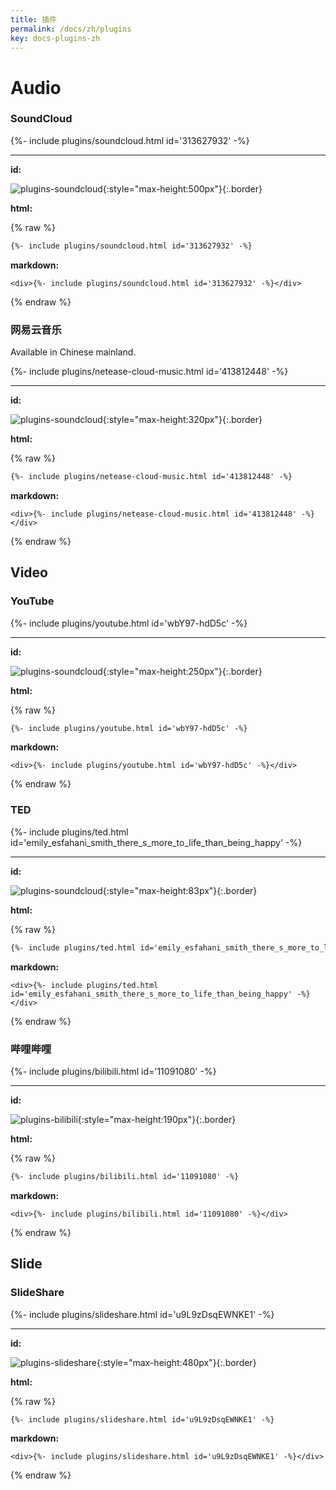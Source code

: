 ```yaml
---
title: 插件
permalink: /docs/zh/plugins
key: docs-plugins-zh
---
```


# Audio

### SoundCloud

<div>{%- include plugins/soundcloud.html id='313627932' -%}</div>

---

**id:**

![plugins-soundcloud](https://raw.githubusercontent.com/kitian616/jekyll-TeXt-theme/master/docs/assets/images/plugins-soundclound.jpg){:style="max-height:500px"}{:.border}

**html:**

{% raw %}
```html
{%- include plugins/soundcloud.html id='313627932' -%}
```

**markdown:**

```
<div>{%- include plugins/soundcloud.html id='313627932' -%}</div>
```
{% endraw %}

### 网易云音乐

Available in Chinese mainland.

<div>{%- include plugins/netease-cloud-music.html id='413812448' -%}</div>

---

**id:**

![plugins-soundcloud](https://raw.githubusercontent.com/kitian616/jekyll-TeXt-theme/master/docs/assets/images/plugins-netease-cloud-music.jpg){:style="max-height:320px"}{:.border}

**html:**

{% raw %}
```html
{%- include plugins/netease-cloud-music.html id='413812448' -%}
```

**markdown:**

```
<div>{%- include plugins/netease-cloud-music.html id='413812448' -%}</div>
```
{% endraw %}

## Video

### YouTube

<div>{%- include plugins/youtube.html id='wbY97-hdD5c' -%}</div>

---

**id:**

![plugins-soundcloud](https://raw.githubusercontent.com/kitian616/jekyll-TeXt-theme/master/docs/assets/images/plugins-youtube.jpg){:style="max-height:250px"}{:.border}

**html:**

{% raw %}
```html
{%- include plugins/youtube.html id='wbY97-hdD5c' -%}
```

**markdown:**

```
<div>{%- include plugins/youtube.html id='wbY97-hdD5c' -%}</div>
```
{% endraw %}

### TED

<div>{%- include plugins/ted.html id='emily_esfahani_smith_there_s_more_to_life_than_being_happy' -%}</div>

---

**id:**

![plugins-soundcloud](https://raw.githubusercontent.com/kitian616/jekyll-TeXt-theme/master/docs/assets/images/plugins-ted.jpg){:style="max-height:83px"}{:.border}

**html:**

{% raw %}
```html
{%- include plugins/ted.html id='emily_esfahani_smith_there_s_more_to_life_than_being_happy' -%}
```

**markdown:**

```
<div>{%- include plugins/ted.html id='emily_esfahani_smith_there_s_more_to_life_than_being_happy' -%}</div>
```
{% endraw %}

### 哔哩哔哩

<div>{%- include plugins/bilibili.html id='11091080' -%}</div>

---

**id:**

![plugins-bilibili](https://raw.githubusercontent.com/kitian616/jekyll-TeXt-theme/master/docs/assets/images/plugins-bilibili.jpg){:style="max-height:190px"}{:.border}

**html:**

{% raw %}
```html
{%- include plugins/bilibili.html id='11091080' -%}
```

**markdown:**

```
<div>{%- include plugins/bilibili.html id='11091080' -%}</div>
```
{% endraw %}

## Slide

### SlideShare

<div>{%- include plugins/slideshare.html id='u9L9zDsqEWNKE1' -%}</div>

---

**id:**

![plugins-slideshare](https://raw.githubusercontent.com/kitian616/jekyll-TeXt-theme/master/docs/assets/images/plugins-slideshare.jpg){:style="max-height:480px"}{:.border}

**html:**

{% raw %}
```html
{%- include plugins/slideshare.html id='u9L9zDsqEWNKE1' -%}
```

**markdown:**

```
<div>{%- include plugins/slideshare.html id='u9L9zDsqEWNKE1' -%}</div>
```
{% endraw %}
